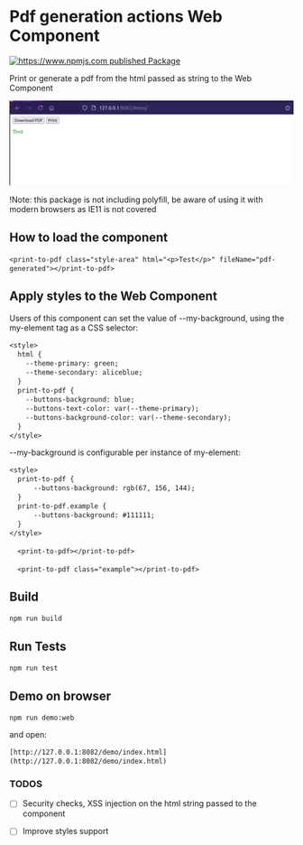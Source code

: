 # Pdf generation actions Web Component

[![https://www.npmjs.com published Package](https://github.com/TIGNUM/pdf-generation-actions-web-component/actions/workflows/release-package.yml/badge.svg)](https://github.com/TIGNUM/pdf-generation-actions-web-component/actions/workflows/release-package.yml)

Print or generate a pdf from the html passed as string to the Web Component

![Image of the Web Component](./demo/screenshot-component.png)

!Note: this package is not including polyfill, be aware of using it with modern browsers as IE11 is not covered

## How to load the component

    <print-to-pdf class="style-area" html="<p>Test</p>" fileName="pdf-generated"></print-to-pdf>

## Apply styles to the Web Component

Users of this component can set the value of --my-background, using the my-element tag as a CSS selector:

    <style>
      html {
        --theme-primary: green;
        --theme-secondary: aliceblue;
      }
      print-to-pdf {
        --buttons-background: blue;
        --buttons-text-color: var(--theme-primary);
        --buttons-background-color: var(--theme-secondary);
      }
    </style>

--my-background is configurable per instance of my-element:

    <style>
      print-to-pdf {
          --buttons-background: rgb(67, 156, 144);
      }
      print-to-pdf.example {
          --buttons-background: #111111;
      }
    </style>
      
      <print-to-pdf></print-to-pdf>
      
      <print-to-pdf class="example"></print-to-pdf>

## Build

    npm run build


## Run Tests

    npm run test  

## Demo on browser

    npm run demo:web

and open:

    [http://127.0.0.1:8082/demo/index.html](http://127.0.0.1:8082/demo/index.html)

### TODOS

- [ ] Security checks, XSS injection on the html string passed to the component

- [ ] Improve styles support
